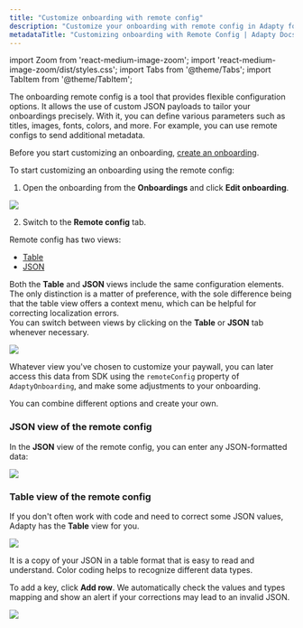 ```yaml
---
title: "Customize onboarding with remote config"
description: "Customize your onboarding with remote config in Adapty for better targeting."
metadataTitle: "Customizing onboarding with Remote Config | Adapty Docs"
---
```


import Zoom from 'react-medium-image-zoom';
import 'react-medium-image-zoom/dist/styles.css';
import Tabs from '@theme/Tabs';
import TabItem from '@theme/TabItem';

The onboarding remote config is a tool that provides flexible configuration options. It allows the use of custom JSON payloads to tailor your onboardings precisely. With it, you can define various parameters such as titles, images, fonts, colors, and more. For example, you can use remote configs to send additional metadata.

Before you start customizing an onboarding, [create an onboarding](create-onboarding.md).

To start customizing an onboarding using the remote config:

1. Open the onboarding from the **Onboardings** and click **Edit onboarding**.

<Zoom>
  <img src={require('./img/customize-onboarding-remote-config1.webp').default}
  style={{
    border: '1px solid #727272', /* border width and color */
    width: '700px', /* image width */
    display: 'block', /* for alignment */
    margin: '0 auto' /* center alignment */
  }}
/>
</Zoom>


2. Switch to the **Remote config** tab.

Remote config has two views:

- [Table](customize-paywall-with-remote-config#table-view-of-the-remote-config)
- [JSON](customize-paywall-with-remote-config#json-view-of-the-remote-config)

Both the **Table** and **JSON** views include the same configuration elements. The only distinction is a matter of preference, with the sole difference being that the table view offers a context menu, which can be helpful for correcting localization errors.  
You can switch between views by clicking on the **Table** or **JSON** tab whenever necessary.

<Zoom>
  <img src={require('./img/customize-onboarding-remote-config2.webp').default}
  style={{
    border: '1px solid #727272', /* border width and color */
    width: '700px', /* image width */
    display: 'block', /* for alignment */
    margin: '0 auto' /* center alignment */
  }}
/>
</Zoom>


Whatever view you've chosen to customize your paywall, you can later access this data from SDK using the `remoteConfig` property of `AdaptyOnboarding`, and make some adjustments to your onboarding. 

You can combine different options and create your own. 

### JSON view of the remote config

In the **JSON** view of the remote config, you can enter any JSON-formatted data:


<Zoom>
  <img src={require('./img/customize-onboarding-remote-config3.webp').default}
  style={{
    border: '1px solid #727272', /* border width and color */
    width: '700px', /* image width */
    display: 'block', /* for alignment */
    margin: '0 auto' /* center alignment */
  }}
/>
</Zoom>


### Table view of the remote config

If you don't often work with code and need to correct some JSON values, Adapty has the **Table** view for you.


<Zoom>
  <img src={require('./img/customize-onboarding-remote-config4.webp').default}
  style={{
    border: '1px solid #727272', /* border width and color */
    width: '700px', /* image width */
    display: 'block', /* for alignment */
    margin: '0 auto' /* center alignment */
  }}
/>
</Zoom>


It is a copy of your JSON in a table format that is easy to read and understand. Color coding helps to recognize different data types.

To add a key, click **Add row**. We automatically check the values and types mapping and show an alert if your corrections may lead to an invalid JSON.


<Zoom>
  <img src={require('./img/customize-onboarding-remote-config5.webp').default}
  style={{
    border: '1px solid #727272', /* border width and color */
    width: '700px', /* image width */
    display: 'block', /* for alignment */
    margin: '0 auto' /* center alignment */
  }}
/>
</Zoom>

